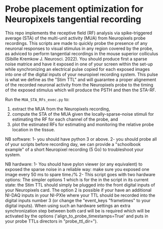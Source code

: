 # Probe placement optimization for Neuropixels tangential recording

This repo implements the receptive field (RF) analysis via spike-triggered average (STA) of the multi-unit activity (MUA) from Neuropixels probe recordings. This scripts are made to quickly probe the presence of any neuronal responses to visual stimulus in any region covered by the probe, as adviced to perform tangential recordings in the mouse superior colliculus (Sibille Kremkow J. Neurosci. 2022). You should produce first a sparse noise matrice and have it exposed in one of your screen within the set-up while synchronizing an electrical pulse  copied for each exposed images into one of the digital inputs of your neuropixel recording system. This pulse is what we define as the "Stim TTL" and will guarantee a proper alignement of the recorded neuronal activity from the Neuropixels probe to the timing of the exposed stimulus which will produce the PSTH and then the STA-RF.

Run the `MUA_STA_RFs_exec.py` to:
1. extract the MUA from the Neuropixels recording,
2. compute the STA of the MUA given the locally-sparse-noise stimuli for estimating the RF for each channel of the probe, and 
3. plot the estimated RFs for estimating and monitoring the relative probe location in the tissue.


NB software: 
1- you should have python 3 or above.
2- you should probe all of your scripts before recording day, we can provide a "schoolbook example" of a short Neuropixel recording (5 Go) to troubleshoot your system.

NB hardware:
1- You should have pylon viewer (or any equivalent) to exposed the sparse noise in a reliable way: make sure you exposed one image every 50 ms to spare time./%
2- This script goes with two hardware options: The simpler options 1 which is for the in the script in its current state: the Stim TTL should simply be plugged into the front digital inputs of your Neuropixels card. The option 2 is possible if your have an additional NI-DAQ inputs in your NI-PXIe where  your TTL should be recorded into the digital inputs number 3 (or change the "event_keys "frametimes" to your digital inputs). When using such an hardware settings an extra synchronization step between both card will be is required which will be activated by the options ('align_to_probe_timestamps=True' and puts in your probe TTLs directors in "probe_ttl_dir="). 
